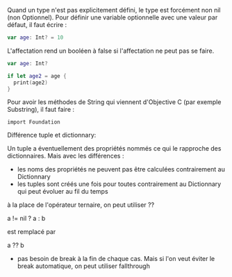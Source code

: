 
Quand un type n'est pas explicitement défini, le type est forcément non nil (non Optionnel). 
Pour définir une variable optionnelle avec une valeur par défaut, il faut écrire :

```swift
var age: Int? = 10

```

L'affectation rend un booléen à false si l'affectation ne peut pas se faire.

```swift
var age: Int?

if let age2 = age {
  print(age2)
}
```

Pour avoir les méthodes de String qui viennent d'Objective C (par exemple Substring), il faut faire : 
```
import Foundation
```

Différence tuple et dictionnary:

Un tuple a éventuellement des propriétés nommés ce qui le rapproche des dictionnaires. Mais avec les différences : 
- les noms des propriétés ne peuvent pas être calculées contrairement au Dictionnary
- les tuples sont créés une fois pour toutes contrairement au Dictionnary qui peut évoluer au fil du temps

à la place de l'opérateur ternaire, on peut utiliser ??

a != nil ? a : b

est remplacé par 

a ?? b

- pas besoin de break à la fin de chaque cas. Mais si l'on veut éviter le break automatique, on peut utiliser fallthrough

